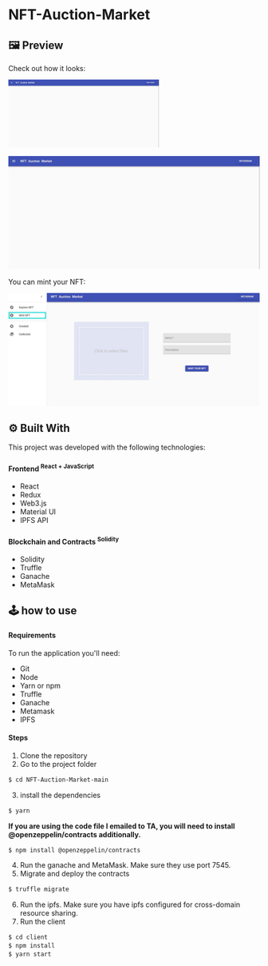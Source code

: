 # NFT-Auction-Market
## :framed_picture: Preview
Check out how it looks:

<img src="client/src/assets/start.jpg" width="60%">

![image](client/src/assets/start.jpg)

You can mint your NFT:

![image](client/src/assets/mint.jpg)


## :gear: Built With
This project was developed with the following technologies:

#### Frontend <sup>React + JavaScript<sup>
- React
- Redux
- Web3.js
- Material UI
- IPFS API

#### Blockchain and Contracts <sup>Solidity<sup>
- Solidity
- Truffle
- Ganache
- MetaMask
  
## :joystick: how to use
#### Requirements
To run the application you'll need:
- Git
- Node
- Yarn or npm
- Truffle
- Ganache
- Metamask
- IPFS

#### Steps
1. Clone the repository
2. Go to the project folder
``` bash
$ cd NFT-Auction-Market-main
```
3. install the dependencies
``` bash
$ yarn
```
  **If you are using the code file I emailed to TA, you will need to install @openzeppelin/contracts additionally.**
```bash
$ npm install @openzeppelin/contracts
```
4. Run the ganache and MetaMask. Make sure they use port 7545.
5. Migrate and deploy the contracts
``` bash
$ truffle migrate
```
6. Run the ipfs. Make sure you have ipfs configured for cross-domain resource sharing.
7. Run the client
``` bash
$ cd client
$ npm install
$ yarn start
```
  
  

